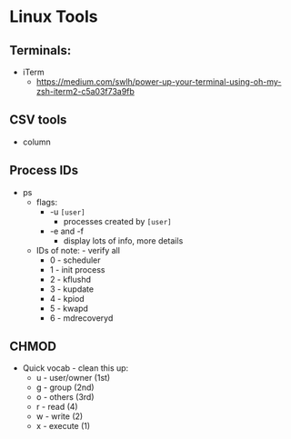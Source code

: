 # Linux Tools

## Terminals:
* iTerm
  * https://medium.com/swlh/power-up-your-terminal-using-oh-my-zsh-iterm2-c5a03f73a9fb

## CSV tools
* column

## Process IDs
* ps
  * flags:
    * -u `[user]`
      * processes created by `[user]`
    * -e and -f
      * display lots of info, more details
  * IDs of note: - verify all
    * 0 - scheduler
    * 1 - init process
    * 2 - kflushd
    * 3 - kupdate
    * 4 - kpiod
    * 5 - kwapd
    * 6 - mdrecoveryd

## CHMOD
* Quick vocab - clean this up:
  * u - user/owner (1st)
  * g - group (2nd)
  * o - others (3rd)
  * r - read (4)
  * w - write (2)
  * x - execute (1)
